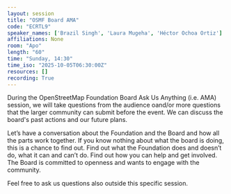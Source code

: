 ```yaml
---
layout: session
title: "OSMF Board AMA"
code: "ECRTL9"
speaker_names: ['Brazil Singh', 'Laura Mugeha', 'Héctor Ochoa Ortiz']
affiliations: None
room: "Apo"
length: "60"
time: "Sunday, 14:30"
time_iso: "2025-10-05T06:30:00Z"
resources: []
recording: True
---
```


During the OpenStreetMap Foundation Board Ask Us Anything (i.e. AMA) session, we will take questions from the audience oand/or more questions that the larger community can submit before the event. We can discuss the board's past actions and our future plans.

Let’s have a conversation about the Foundation and the Board and how all the parts work together. If you know nothing about what the board is doing, this is a chance to find out. Find out what the Foundation does and doesn’t do, what it can and can’t do. Find out how you can help and get involved. The Board is committed to openness and wants to engage with the community.

Feel free to ask us questions also outside this specific session.

